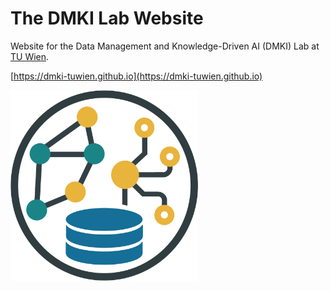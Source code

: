 # The DMKI Lab Website

Website for the Data Management and Knowledge-Driven AI (DMKI) Lab at [TU Wien](https://www.tuwien.at).

[https://dmki-tuwien.github.io](https://dmki-tuwien.github.io)

<img src="img/dmki-logo.png" alt="DMKI Lab Logo" width="300"/>
